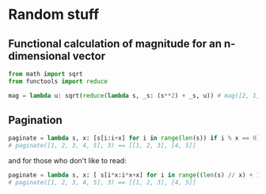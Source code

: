 # Random stuff

## Functional calculation of magnitude for an n-dimensional vector
```python
from math import sqrt
from functools import reduce

mag = lambda u: sqrt(reduce(lambda s, _s: (s**2) + _s, u)) # mag([2, 1]) == 2.23606797749979
```

## Pagination
```python
paginate = lambda s, x: [s[i:i+x] for i in range(len(s)) if i % x == 0]
# paginate([1, 2, 3, 4, 5], 3) == [[1, 2, 3], [4, 5]]
```

and for those who don't like to read:

```python
paginate = lambda s, x: [ s[i*x:i*x+x] for i in range((len(s) // x) + 1 if len(s) % x != 0 else len(s) // x) ]
# paginate([1, 2, 3, 4, 5], 3) == [[1, 2, 3], [4, 5]]
```
